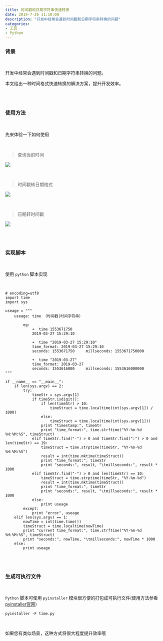 ```yaml
---
title: 时间戳和日期字符串快速转换
date: 2019-7-26 11:10:00
description: "开发中经常会遇到时间戳和日期字符串转换的问题"
categories:
- 工具
- Python
---
```


### 背景

<br>

开发中经常会遇到时间戳和日期字符串转换的问题。

本文给出一种时间格式快速转换的解决方案，提升开发效率。

<br><br>

### 使用方法

<br>

先来体验一下如何使用

<br>

>查询当前时间

![](https://haitao.nos.netease.com/e22088ca-405c-47fa-8799-d1327fe03684_754_100.jpg)

<br>

>时间戳转日期格式

![](https://haitao.nos.netease.com/8f3dd3c7-7e51-4a1c-8517-ff3e91b40697_592_202.jpg)

<br>

>日期转时间戳

![](https://haitao.nos.netease.com/9de788bc-e5b3-41fc-8554-a1a358cbdf17_830_206.jpg)

<br><br>

### 实现脚本

<br>

使用 `python` 脚本实现

<br>

```
# encoding=utf8
import time
import sys

useage = """
    useage: time （时间戳|时间字符串）

        eg:
            ➜  time 1553671750        
            2019-03-27 15:29:10

            ➜  time "2019-03-27 15:29:10"
            time_format: 2019-03-27 15:29:10
            seconds: 1553671750     millseconds: 1553671750000

            ➜  time "2019-03-27"
            time_format: 2019-03-27
            seconds: 1553616000     millseconds: 1553616000000
"""

if __name__ == "__main__":
    if len(sys.argv) == 2:
        try:
            timeStr = sys.argv[1]
            if timeStr.isdigit():
                if len(timeStr) > 10:
                    timeStruct = time.localtime(int(sys.argv[1]) / 1000)
                else:
                    timeStruct = time.localtime(int(sys.argv[1]))
                print "timestamp:", timeStr
                print "time_format:", time.strftime("%Y-%m-%d %H:%M:%S", timeStruct)
            elif timeStr.find("-") > 0 and timeStr.find(":") > 0 and len(timeStr) == 19:
                timeStruct = time.strptime(timeStr, "%Y-%m-%d %H:%M:%S")
                result = int(time.mktime(timeStruct))
                print "time_format:", timeStr
                print "seconds:", result, "\tmillseconds:", result * 1000
            elif timeStr.find("-") > 0 and len(timeStr) == 10:
                timeStruct = time.strptime(timeStr, "%Y-%m-%d")
                result = int(time.mktime(timeStruct))
                print "time_format:", timeStr
                print "seconds:", result, "\tmillseconds:", result * 1000
            else:
                print useage
        except:
            print "error", useage
    elif len(sys.argv) == 1:
        nowTime = int(time.time())
        timeStruct = time.localtime(nowTime)
        print "current time_format:", time.strftime("%Y-%m-%d %H:%M:%S", timeStruct)
        print "seconds:", nowTime, "\tmillseconds:", nowTime * 1000
    else:
        print useage
```

<br><br>

### 生成可执行文件

<br>

`Python` 脚本可使用 `pyinstaller` 模块很方便的打包成可执行文件(使用方法参看[pyinstaller官网](http://www.pyinstaller.org/))

```
pyinstaller -F time.py
```

<br>

如果您有类似场景，这种方式将很大程度提升效率哦

<br><br><br><br><br>